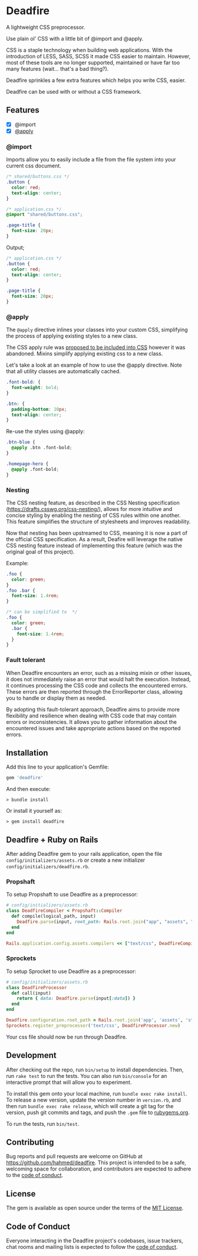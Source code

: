 # Deadfire

A lightweight CSS preprocessor.

Use plain ol' CSS with a little bit of @import and @apply.

CSS is a staple technology when building web applications. With the introduction of LESS, SASS, SCSS it made CSS easier to maintain. However, most of these tools are no longer supported, maintained or have far too many features (wait... that's a bad thing?).

Deadfire sprinkles a few extra features which helps you write CSS, easier.

Deadfire can be used with or without a CSS framework.

## Features

- [x] @import
- [x] [@apply](https://tabatkins.github.io/specs/css-apply-rule/)

### @import

Imports allow you to easily include a file from the file system into your current css document.

```CSS
/* shared/buttons.css */
.button {
  color: red;
  text-align: center;
}

/* application.css */
@import "shared/buttons.css";

.page-title {
  font-size: 20px;
}
```

Output;

```CSS
/* application.css */
.button {
  color: red;
  text-align: center;
}

.page-title {
  font-size: 20px;
}
```

### @apply

The `@apply` directive inlines your classes into your custom CSS, simplifying the process of applying existing styles to a new class.

The CSS apply rule was [proposed to be included into CSS](https://tabatkins.github.io/specs/css-apply-rule/) however it was abandoned. Mixins simplify applying existing css to a new class.

Let's take a look at an example of how to use the @apply directive. Note that all utility classes are automatically cached.

```CSS
.font-bold: {
  font-weight: bold;
}

.btn: {
  padding-bottom: 10px;
  text-align: center;
}
```

Re-use the styles using @apply:

```CSS
.btn-blue {
  @apply .btn .font-bold;
}

.homepage-hero {
  @apply .font-bold;
}
```

### Nesting

The CSS nesting feature, as described in the CSS Nesting specification (https://drafts.csswg.org/css-nesting/), allows for more intuitive and concise styling by enabling the nesting of CSS rules within one another. This feature simplifies the structure of stylesheets and improves readability.

Now that nesting has been upstreamed to CSS, meaning it is now a part of the official CSS specification. As a result, Deafire will leverage the native CSS nesting feature instead of implementing this feature (which was the original goal of this project).

Example:

```css
.foo {
  color: green;
}
.foo .bar {
  font-size: 1.4rem;
}

/* can be simplified to  */
.foo {
  color: green;
  .bar {
    font-size: 1.4rem;
  }
}
```

### Fault tolerant

When Deadfire encounters an error, such as a missing mixin or other issues, it does not immediately raise an error that would halt the execution. Instead, it continues processing the CSS code and collects the encountered errors. These errors are then reported through the ErrorReporter class, allowing you to handle or display them as needed.

By adopting this fault-tolerant approach, Deadfire aims to provide more flexibility and resilience when dealing with CSS code that may contain errors or inconsistencies. It allows you to gather information about the encountered issues and take appropriate actions based on the reported errors.

## Installation

Add this line to your application's Gemfile:

```ruby
gem 'deadfire'
```

And then execute:

  `> bundle install`

Or install it yourself as:

  `> gem install deadfire`

## Deadfire + Ruby on Rails

After adding Deadfire gem to your rails application, open the file `config/initializers/assets.rb` or create a new initializer `config/initializers/deadfire.rb`.

### Propshaft

To setup Propshaft to use Deadfire as a preprocessor:

```ruby
# config/initializers/assets.rb
class DeadfireCompiler < Propshaft::Compiler
  def compile(logical_path, input)
    Deadfire.parse(input, root_path: Rails.root.join("app", "assets", "stylesheets"))
  end
end

Rails.application.config.assets.compilers << ["text/css", DeadfireCompiler]
```
### Sprockets

To setup Sprocket to use Deadfire as a preprocessor:

```ruby
# config/initializers/assets.rb
class DeadfireProcessor
  def call(input)
    return { data: Deadfire.parse(input[:data]) }
  end
end

Deadfire.configuration.root_path = Rails.root.join('app', 'assets', 'stylesheets')
Sprockets.register_preprocessor('text/css', DeadfireProcessor.new)
```

Your css file should now be run through Deadfire.
## Development

After checking out the repo, run `bin/setup` to install dependencies. Then, run `rake test` to run the tests. You can also run `bin/console` for an interactive prompt that will allow you to experiment.

To install this gem onto your local machine, run `bundle exec rake install`. To release a new version, update the version number in `version.rb`, and then run `bundle exec rake release`, which will create a git tag for the version, push git commits and tags, and push the `.gem` file to [rubygems.org](https://rubygems.org).

To run the tests, run `bin/test`.
## Contributing

Bug reports and pull requests are welcome on GitHub at https://github.com/hahmed/deadfire. This project is intended to be a safe, welcoming space for collaboration, and contributors are expected to adhere to the [code of conduct](https://github.com/hahmed/deadfire/blob/master/CODE_OF_CONDUCT.md).


## License

The gem is available as open source under the terms of the [MIT License](https://opensource.org/licenses/MIT).

## Code of Conduct

Everyone interacting in the Deadfire project's codebases, issue trackers, chat rooms and mailing lists is expected to follow the [code of conduct](https://github.com/hahmed/deadfire/blob/master/CODE_OF_CONDUCT.md).
